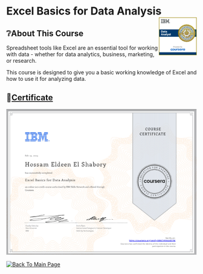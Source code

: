 # Excel Basics for Data Analysis <img src="../Assets/Professional_Certificate_-_Data_Analyst.png" align="right" width="100" />

## ❔About This Course
Spreadsheet tools like Excel are an essential tool for working with data - whether for data analytics, business, marketing, or research. 

This course is designed to give you a basic working knowledge of Excel and how to use it for analyzing data. 

## 🔗[Certificate](https://coursera.org/share/75f31c2d9635d76e76a140ccd87ed0e9)
![cert](../Assets/02_excel_basic_for_data_analysis_cert.png)

[![Back To Main Page](https://img.shields.io/badge/Back_To_Main_Page-blue?style=for-the-badge)](https://github.com/hossam-elshabory/IBM-Data-Analyst-Professional)